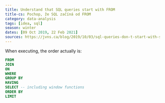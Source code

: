 ```yaml
---
title: Understand that SQL queries start with FROM
title-cs: Pochop, že SQL začíná od FROM
category: data-analysis
tags: [idea, sql]
season: winter
dates: [09 Oct 2019, 22 Feb 2021]
sources: https://jvns.ca/blog/2019/10/03/sql-queries-don-t-start-with-select/
---
```


When executing, the order actually is:

```sql
FROM
JOIN
ON
WHERE
GROUP BY
HAVING
SELECT -- including window functions
ORDER BY
LIMIT
```